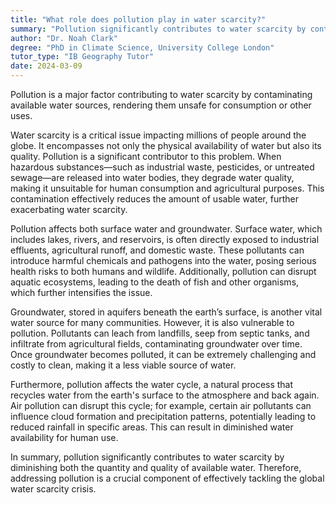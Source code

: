 ```yaml
---
title: "What role does pollution play in water scarcity?"
summary: "Pollution significantly contributes to water scarcity by contaminating available water sources, making them unsafe for consumption or use."
author: "Dr. Noah Clark"
degree: "PhD in Climate Science, University College London"
tutor_type: "IB Geography Tutor"
date: 2024-03-09
---
```


Pollution is a major factor contributing to water scarcity by contaminating available water sources, rendering them unsafe for consumption or other uses.

Water scarcity is a critical issue impacting millions of people around the globe. It encompasses not only the physical availability of water but also its quality. Pollution is a significant contributor to this problem. When hazardous substances—such as industrial waste, pesticides, or untreated sewage—are released into water bodies, they degrade water quality, making it unsuitable for human consumption and agricultural purposes. This contamination effectively reduces the amount of usable water, further exacerbating water scarcity.

Pollution affects both surface water and groundwater. Surface water, which includes lakes, rivers, and reservoirs, is often directly exposed to industrial effluents, agricultural runoff, and domestic waste. These pollutants can introduce harmful chemicals and pathogens into the water, posing serious health risks to both humans and wildlife. Additionally, pollution can disrupt aquatic ecosystems, leading to the death of fish and other organisms, which further intensifies the issue.

Groundwater, stored in aquifers beneath the earth’s surface, is another vital water source for many communities. However, it is also vulnerable to pollution. Pollutants can leach from landfills, seep from septic tanks, and infiltrate from agricultural fields, contaminating groundwater over time. Once groundwater becomes polluted, it can be extremely challenging and costly to clean, making it a less viable source of water.

Furthermore, pollution affects the water cycle, a natural process that recycles water from the earth's surface to the atmosphere and back again. Air pollution can disrupt this cycle; for example, certain air pollutants can influence cloud formation and precipitation patterns, potentially leading to reduced rainfall in specific areas. This can result in diminished water availability for human use.

In summary, pollution significantly contributes to water scarcity by diminishing both the quantity and quality of available water. Therefore, addressing pollution is a crucial component of effectively tackling the global water scarcity crisis.
    